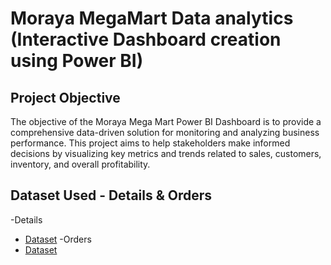 # Moraya MegaMart Data analytics (Interactive Dashboard creation using Power BI)
## Project Objective
The objective of the Moraya Mega Mart Power BI Dashboard is to provide a comprehensive data-driven solution for monitoring and analyzing business performance. This project aims to help stakeholders make informed decisions by visualizing key metrics and trends related to sales, customers, inventory, and overall profitability.

## Dataset Used - Details & Orders
-Details 
- <a href="https://github.com/nehaS785/Megamart_Dashboard_PowerBI/blob/main/Details.csv">Dataset<a>
-Orders
- <a href="https://github.com/nehaS785/Megamart_Dashboard_PowerBI/blob/main/Orders.csv">Dataset<a>
